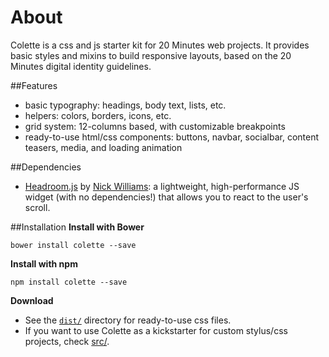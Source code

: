 # About
Colette is a css and js starter kit for 20 Minutes web projects.
It provides basic styles and mixins to build responsive layouts, 
based on the 20 Minutes digital identity guidelines.

##Features
- basic typography: headings, body text, lists, etc.
- helpers: colors, borders, icons, etc.
- grid system: 12-columns based, with customizable breakpoints
- ready-to-use html/css components: buttons, navbar, socialbar, 
content teasers, media, and loading animation

##Dependencies
- [Headroom.js](https://github.com/WickyNilliams/headroom.js) 
by [Nick Williams](https://github.com/WickyNilliams): 
a lightweight, high-performance JS widget (with no dependencies!)
that allows you to react to the user's scroll.

##Installation
**Install with Bower**
```
bower install colette --save
```

**Install with npm**
```
npm install colette --save
```

**Download**
- See the [`dist/`](https://github.com/20minutes/colette/dist/) 
directory for ready-to-use css files.
- If you want to use Colette as a kickstarter for custom stylus/css 
projects, check [src/](https://github.com/20minutes/colette/assets/).

